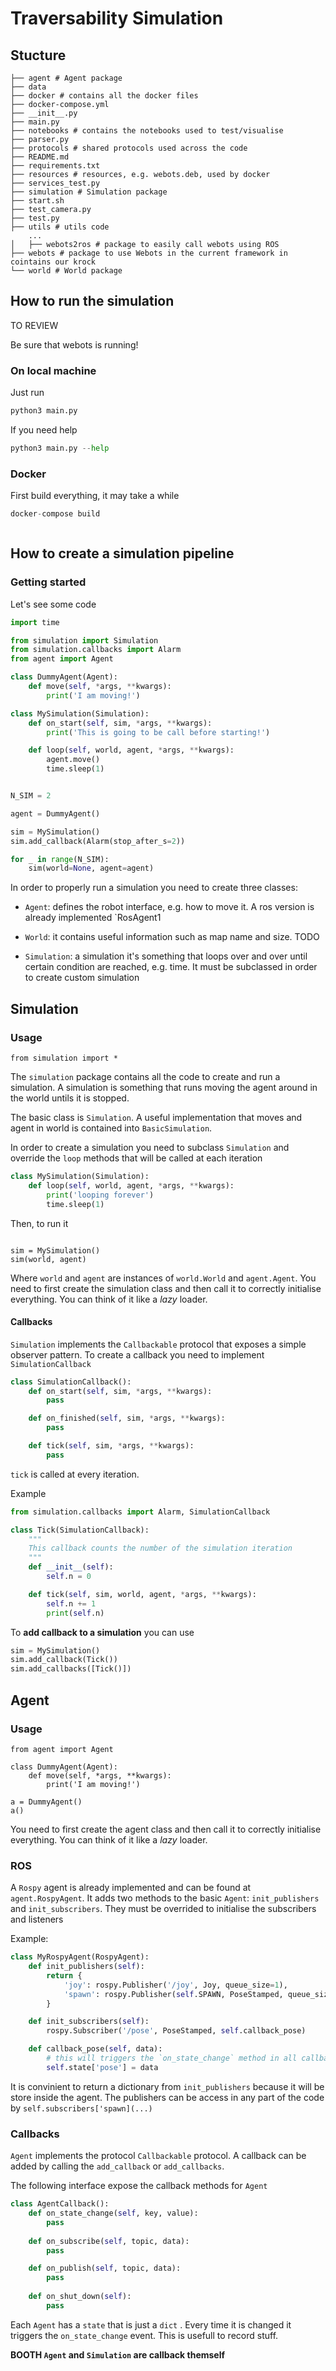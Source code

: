 # Traversability Simulation
## Stucture

```
├── agent # Agent package
├── data
├── docker # contains all the docker files
├── docker-compose.yml
├── __init__.py
├── main.py
├── notebooks # contains the notebooks used to test/visualise
├── parser.py
├── protocols # shared protocols used across the code
├── README.md
├── requirements.txt
├── resources # resources, e.g. webots.deb, used by docker
├── services_test.py
├── simulation # Simulation package
├── start.sh
├── test_camera.py
├── test.py
├── utils # utils code
    ...
│   ├── webots2ros # package to easily call webots using ROS
├── webots # package to use Webots in the current framework in cointains our krock
└── world # World package
```

## How to run the simulation
TO REVIEW

Be sure that webots is running!

### On local machine
Just run

```python
python3 main.py 
```

If you need help
```python
python3 main.py --help
```

### Docker
First build everything, it may take a while
```python
docker-compose build 
```

```python3 docker-compose up
```

## How to create a simulation pipeline
### Getting started
Let's see some code

```python
import time

from simulation import Simulation
from simulation.callbacks import Alarm
from agent import Agent

class DummyAgent(Agent):
    def move(self, *args, **kwargs):
        print('I am moving!')

class MySimulation(Simulation):
    def on_start(self, sim, *args, **kwargs):
        print('This is going to be call before starting!')

    def loop(self, world, agent, *args, **kwargs):
        agent.move()
        time.sleep(1)


N_SIM = 2

agent = DummyAgent()

sim = MySimulation()
sim.add_callback(Alarm(stop_after_s=2))

for _ in range(N_SIM):
    sim(world=None, agent=agent)
```


In order to properly run a simulation you need to create three 
classes:

- `Agent`: defines the robot interface, e.g. how to move it. A ros version
is already implemented `RosAgent1

- `World`: it contains useful information such as
map name and size. TODO

- `Simulation`: a simulation it's something that loops over and over
until certain condition are reached, e.g. time. It must be subclassed in order
to create custom simulation
## Simulation

### Usage
```
from simulation import *
```
The `simulation` package contains all the code to create and run a simulation. A simulation is something that runs moving the agent around in the world untils it is stopped.

The basic class is `Simulation`. A useful implementation that moves and agent in world is contained into `BasicSimulation`. 

In order to create a simulation you need to subclass `Simulation` and override the `loop` methods that will be called at each iteration

```python
class MySimulation(Simulation):
    def loop(self, world, agent, *args, **kwargs):
        print('looping forever')
        time.sleep(1)
```
Then, to run it
```

sim = MySimulation()
sim(world, agent)
```
Where `world` and `agent` are instances of `world.World` and `agent.Agent`. You need to first create the simulation class and then call it to correctly initialise everything. You can think of it like a *lazy* loader.

#### Callbacks

 `Simulation` implements the `Callbackable` protocol that exposes a simple observer pattern. To create a callback you need to implement `SimulationCallback`

```python
class SimulationCallback():
    def on_start(self, sim, *args, **kwargs):
        pass

    def on_finished(self, sim, *args, **kwargs):
        pass

    def tick(self, sim, *args, **kwargs):
        pass
```
`tick` is called at every iteration.

Example

```python
from simulation.callbacks import Alarm, SimulationCallback

class Tick(SimulationCallback):
    """
    This callback counts the number of the simulation iteration
    """
    def __init__(self):
        self.n = 0

    def tick(self, sim, world, agent, *args, **kwargs):
        self.n += 1
        print(self.n)

```

To **add callback to a simulation** you can use 

```python
sim = MySimulation()
sim.add_callback(Tick())
sim.add_callbacks([Tick()])
```

## Agent

### Usage
```
from agent import Agent

class DummyAgent(Agent):
    def move(self, *args, **kwargs):
        print('I am moving!')

a = DummyAgent()
a()
```
You need to first create the agent class and then call it to correctly initialise everything. You can think of it like a *lazy* loader.
### ROS
A `Rospy` agent is already implemented and can be found at `agent.RospyAgent`. It adds two methods to the basic `Agent`: `init_publishers` and `init_subscribers`. They must be overrided to initialise the subscribers and listeners

Example:

```python
class MyRospyAgent(RospyAgent):
    def init_publishers(self):
        return {
            'joy': rospy.Publisher('/joy', Joy, queue_size=1),
            'spawn': rospy.Publisher(self.SPAWN, PoseStamped, queue_size=1)
        }

    def init_subscribers(self):
        rospy.Subscriber('/pose', PoseStamped, self.callback_pose)

    def callback_pose(self, data):
        # this will triggers the `on_state_change` method in all callbacks
        self.state['pose'] = data
```
It is convinient to return a dictionary from `init_publishers` because it will be store inside the agent. The publishers can be access in any part of the code by `self.subscribers['spawn](...)`


### Callbacks
`Agent` implements the protocol `Callbackable` protocol. A callback can be
added by calling the `add_callback` or `add_callbacks`. 

The following interface expose the callback methods for `Agent`
```python
class AgentCallback():
    def on_state_change(self, key, value):
        pass
    
    def on_subscribe(self, topic, data):
        pass

    def on_publish(self, topic, data):
        pass
    
    def on_shut_down(self):
        pass
```
Each `Agent` has a `state` that is just a `dict` . Every time it is changed it triggers the `on_state_change` event. This is usefull
to record stuff.


**BOOTH `Agent` and `Simulation` are callback themself**